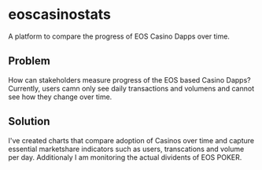 # eoscasinostats
A platform to compare the progress of EOS Casino Dapps over time.

## Problem
How can stakeholders measure progress of the EOS based Casino Dapps? Currently, users camn only see daily transactions and volumens and cannot see how they change over time.

## Solution
I've created charts that compare adoption of Casinos over time and capture essential marketshare  indicators such as users, transcations and volume per day. Additionaly I am monitoring the actual dividents of EOS POKER.

